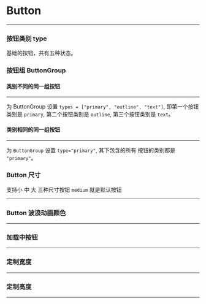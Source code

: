 # Button

---

### 按钮类别 type

基础的按钮，共有五种状态。

<code src="./document/BasicButton.tsx"></code>

### 按钮组 ButtonGroup

#### 类别不同的同一组按钮

---

为 ButtonGroup 设置 `types = ["primary", "outline", "text"]`, 即第一个按钮类别是 `primary`, 第二个按钮类别是 `outline`, 第三个按钮类别是 `text`。

<code src="./document/ButtonGroup.tsx"></code>

#### 类别相同的同一组按钮

---

为 `ButtonGroup` 设置 `type="primary"`, 其下包含的所有 按钮的类别都是 `"primary"`。

<code src="./document/ButtonGroup2.tsx"></code>

### Button 尺寸

支持小 中 大 三种尺寸按钮 `medium` 就是默认按钮

---

<code src="./document/SizeButton.tsx"></code>

### Button 波浪动画颜色

---

<code src="./document/Animation.tsx"></code>

### 加载中按钮

---

<code src="./document/LoadingButton.tsx"></code>

### 定制宽度

---

<code src="./document/Width.tsx"></code>

### 定制高度

---

<code src="./document/Height.tsx"></code>
